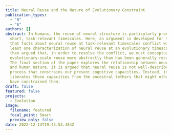 ```yaml
---
title: Neural Reuse and the Nature of Evolutionary Constraint
publication_types:
  - "0"
  - "6"
authors: []
abstract: In humans, the reuse of neural structure is particularly pronounced at
  short, task-relevant timescales. Here, an argument is developed for the claim
  that facts about neural reuse at task-relevant timescales conflict with at
  least one characterization of neural reuse at an evolutionary timescale. It is
  then argued that, in order to resolve the conflict, we must conceptualize
  evolutionary-scale reuse more abstractly than has been generally recognized.
  The final section of the paper explores the relationship between neural reuse
  and human nature. It is argued that neural reuse is not well-described as a
  process that constrains our present cognitive capacities. Instead, it
  liberates those capacities from the ancestral tethers that might otherwise
  have constrained them.
draft: false
featured: false
projects:
  - Evolution
image:
  filename: featured
  focal_point: Smart
  preview_only: false
date: 2022-12-13T19:43:53.484Z
---
```

